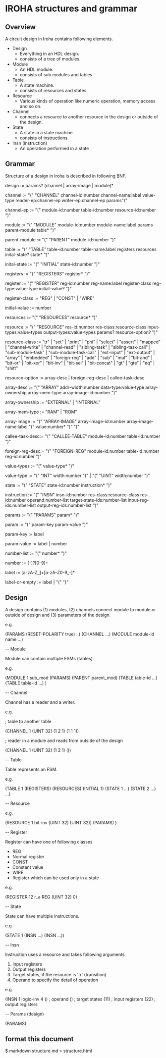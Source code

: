 # IROHA structures and grammar

## Overview

A circuit design in Iroha contains following elements.

* Design
    * Everything in an HDL design.
    * consists of a tree of modules.
* Module
    * An HDL module.
    * consists of sub modules and tables.
* Table
    * A state machine.
    * consists of resources and states.
* Resource
    * Various kinds of operation like numeric operation, memory access and so on.
* Channel
    * connects a resource to another resource in the design or outside of the design.
* State
    * A state in a state machine.
    * consists of instructions.
* Insn (instruction)
    * An operation performed in a state


## Grammar

Structure of a design in Iroha is described in following BNF.

design          := params? (channel | array-image | module)*

channel         := "(" "CHANNEL" channel-id:number channel-name:label value-type reader-ep:channel-ep writer-ep:channel-ep params")"

channel-ep      := "(" module-id:number table-id:number resource-id:number ")"

module          := "(" "MODULE" module-id:number module-name:label params parent-module table* ")"

parent-module   := "(" "PARENT" module-id:number ")"

table           := "(" "TABLE" table-id:number table-name:label registers resources inital-state? state* ")"

inital-state    := "(" "INITIAL" state-id:number ")"

registers       := "(" "REGISTERS" register* ")"

register        := "(" "REGISTER" reg-id:number reg-name:label register-class reg-type:value-type initial-value? ")"

register-class  := "REG" | "CONST" | "WIRE"

initial-value   := number

resources       := "(" "RESOURCES" resource* ")"

resource        := "(" "RESOURCE" res-id:number res-class:resource-class input-types:value-types output-types:value-types params? resource-option? ")"

resource-class  := "tr" | "set" | "print" | "phi" | "select" | "assert" | "mapped" |
                   "channel-write" | "channel-read" |
                   "sibling-task" | "sibling-task-call" | "sub-module-task" | "sub-module-task-call" |
                   "ext-input" | "ext-output" |
                   "array" | "embedded" | "foreign-reg" |
                   "add" | "sub" | "mul" |
                   "bit-and" | "bit-or" | "bit-xor" | "bit-inv" |
                   "bit-sel" | "bit-concat" |
                   "gt" | "gte" | "eq" | "shift"

resource-option := array-desc | foreign-reg-desc | callee-task-desc

array-desc      := "(" "ARRAY" addr-width:number data-type:value-type array-ownership array-mem-type array-image-id:number ")"

array-ownership := "EXTERNAL" | "INTERNAL"

array-mem-type  := "RAM" | "ROM"

array-image     := "(" "ARRAY-IMAGE" array-image-id:number array-image-name:label "(" value:number* ")" ")"

callee-task-desc:= "(" "CALLEE-TABLE" module-id:number table-id:number ")"

foreign-reg-desc:= "(" "FOREIGN-REG" module-id:number table-id:number reg-id:number ")"

value-types     := "(" value-type* ")"

value-type      := "(" "INT"  width:number ")" |
                   "(" "UINT" width:number ")"


state           := "(" "STATE" state-id:number instruction* ")"

instruction     := "(" "INSN" insn-id:number res-class:resource-class res-id:number operand:number-list target-state-ids:number-list input-reg-ids:number-list output-reg-ids:number-list ")"

params          := "(" "PARAMS" param* ")"

param           := "(" param-key param-value ")"

param-key       := label

param-value     := label | number

number-list     := "(" number* ")"

number          := [-]?[0-9]+

label           := [a-zA-Z_]+[a-zA-Z0-9_-]*

label-or-empty  := label | "(" ")"



## Design

A design contains (1) modules, (2) channels connect module to module or outside of design and (3) parameters of the design.

e.g.

(PARAMS (RESET-POLARITY true) ..)
(CHANNEL ...)
(MODULE module-id name ...)

-- Module

Module can contain multiple FSMs (tables).

e.g.

(MODULE 1 sub_mod
 (PARAMS)
 (PARENT parent_mod)
 (TABLE table-id ...)
 (TABLE table-id ...)
)

-- Channel

Channel has a reader and a writer.

e.g.

; table to another table

(CHANNEL 1 (UINT 32) (1 2 1) (1 1 1))

; reader in a module and reads from outside of the design

(CHANNEL 1 (UINT 32) (1 2 1) ())

-- Table

Table represents an FSM.

e.g.

(TABLE 1
 (REGISTERS)
 (RESOURCES)
 (INITIAL 1)
 (STATE 1 ...)
 (STATE 2 ...)
 ...)

-- Resource

e.g.

(RESOURCE 1 bit-inv
 (UINT 32)
 (UINT 32))
 (PARAMS)
 )

-- Register

Register can have one of following classes

* REG
 * Normal register
* CONST
 * Constant value
* WIRE
 * Register which can be used only in a state

e.g.

(REGISTER 12 r_a
 REG (UINT 32) 0)

-- State

State can have multiple instructions.

e.g.

(STATE 1
 (INSN ...)
 (INSN ...))

-- Insn

Instruction uses a resource and takes following arguments

1. Input registers
2. Output registers
3. Target states, if the resource is 'tr' (transition)
4. Operand to specify the detail of operation


e.g.

(INSN
 1
 logic-inv
 4
 () ; operand
 () ; target states
 (11) ; input registers
 (22) ; output registers

-- Params (design)

(PARAMS)

## format this document

$ markdown structure.md > structure.html
